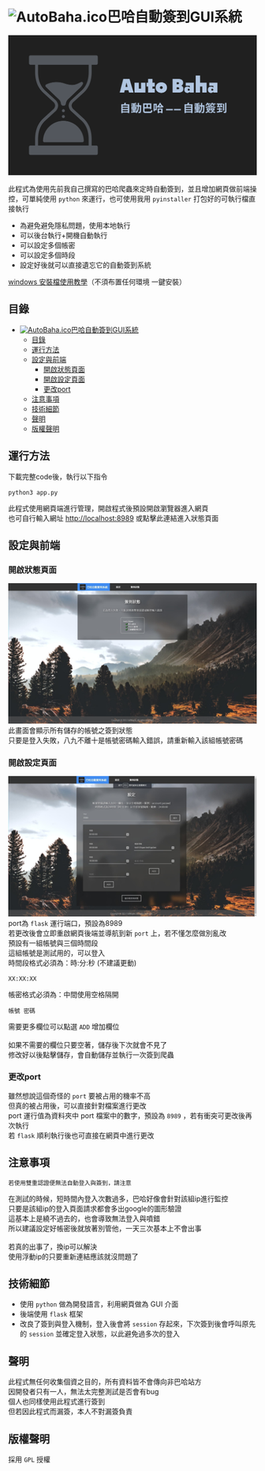 # <img src="readme_img/AutoBaha.ico" alt="AutoBaha.ico" width="35"/>巴哈自動簽到GUI系統

![AutoBahaBanner.svg](readme_img/AutoBahaBanner.svg)

此程式為使用先前我自己撰寫的巴哈爬蟲來定時自動簽到，並且增加網頁做前端操控，可單純使用 `python` 來運行，也可使用我用 `pyinstaller` 打包好的可執行檔直接執行<br>

+ 為避免避免隱私問題，使用本地執行
+ 可以後台執行+開機自動執行
+ 可以設定多個帳密
+ 可以設定多個時段
+ 設定好後就可以直接遺忘它的自動簽到系統

[windows 安裝檔使用教學](#)（不須布置任何環境 一鍵安裝）


## 目錄
<!-- TOC -->

- [<img src="readme_img/AutoBaha.ico" alt="AutoBaha.ico" width="35"/>巴哈自動簽到GUI系統](#巴哈自動簽到gui系統)
  - [目錄](#目錄)
  - [運行方法](#運行方法)
  - [設定與前端](#設定與前端)
    - [開啟狀態頁面](#開啟狀態頁面)
    - [開啟設定頁面](#開啟設定頁面)
    - [更改port](#更改port)
  - [注意事項](#注意事項)
  - [技術細節](#技術細節)
  - [聲明](#聲明)
  - [版權聲明](#版權聲明)

<!-- /TOC -->
## 運行方法

下載完整code後，執行以下指令

```
python3 app.py
```

此程式使用網頁端進行管理，開啟程式後預設開啟瀏覽器進入網頁<br>
也可自行輸入網址  [http://localhost:8989](http://localhost:8989) 或點擊此連結進入狀態頁面


## 設定與前端

### 開啟狀態頁面
![status.jpg](readme_img/status.jpg)
此畫面會顯示所有儲存的帳號之簽到狀態<br>
只要是登入失敗，八九不離十是帳號密碼輸入錯誤，請重新輸入該組帳號密碼

### 開啟設定頁面
![setting.jpg](readme_img/setting.jpg)
port為 `flask` 運行端口，預設為8989<br>
若更改後會立即重啟網頁後端並導航到新 `port` 上，若不懂怎麼做別亂改<br>
預設有一組帳號與三個時間段<br>
這組帳號是測試用的，可以登入<br>
時間段格式必須為：時:分:秒 (不建議更動)<br>
```
XX:XX:XX
```
帳密格式必須為：中間使用空格隔開<br>
```
帳號 密碼
```
需要更多欄位可以點選 `ADD` 增加欄位<br>
<br>
如果不需要的欄位只要空著，儲存後下次就會不見了<br>
修改好以後點擊儲存，會自動儲存並執行一次簽到爬蟲<br>


### 更改port

雖然想說這個奇怪的 `port` 要被占用的機率不高<br>
但真的被占用後，可以直接針對檔案進行更改<br>
port 運行值為資料夾中 port 檔案中的數字，預設為 `8989` ，若有衝突可更改後再次執行<br>
若 `flask` 順利執行後也可直接在網頁中進行更改

## 注意事項
```
若使用雙重認證便無法自動登入與簽到，請注意
```

在測試的時候，短時間內登入次數過多，巴哈好像會針對該組ip進行監控<br>
只要是該組ip的登入頁面請求都會多出google的圖形驗證<br>
這基本上是繞不過去的，也會導致無法登入與噴錯<br>
所以建議設定好帳密後就放著別管他，一天三次基本上不會出事<br>
<br>
若真的出事了，換ip可以解決<br>
使用浮動ip的只要重新連結應該就沒問題了<br>

## 技術細節

+ 使用 `python` 做為開發語言，利用網頁做為 GUI 介面
+ 後端使用 `flask` 框架
+ 改良了簽到與登入機制，登入後會將 `session` 存起來，下次簽到後會呼叫原先的 `session` 並確定登入狀態，以此避免過多次的登入

## 聲明

此程式無任何收集個資之目的，所有資料皆不會傳向非巴哈站方<br>
因開發者只有一人，無法太完整測試是否會有bug<br>
個人也同樣使用此程式進行簽到<br>
但若因此程式而漏簽，本人不對漏簽負責

## 版權聲明

採用 `GPL` 授權